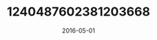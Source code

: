 ---
title: "1240487602381203668"
cover: "2016-05-01 20.14.27 1240487602381203668_46248401"
photo: "2016-05-01 20.14.27 1240487602381203668_46248401"
date: "2016-05-01"
type: "photo"
---